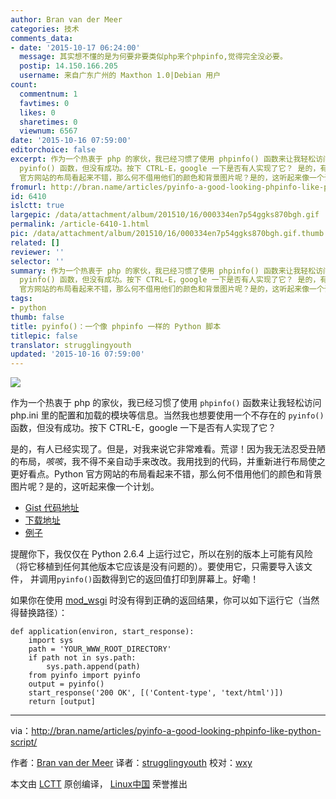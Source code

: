 ```yaml
---
author: Bran van der Meer
categories: 技术
comments_data:
- date: '2015-10-17 06:24:00'
  message: 其实想不懂的是为何要非要类似php来个phpinfo,觉得完全没必要。
  postip: 14.150.166.205
  username: 来自广东广州的 Maxthon 1.0|Debian 用户
count:
  commentnum: 1
  favtimes: 0
  likes: 0
  sharetimes: 0
  viewnum: 6567
date: '2015-10-16 07:59:00'
editorchoice: false
excerpt: 作为一个热衷于 php 的家伙，我已经习惯了使用 phpinfo() 函数来让我轻松访问 php.ini 里的配置和加载的模块等信息。当然我也想要使用一个不存在的
  pyinfo() 函数，但没有成功。按下 CTRL-E，google 一下是否有人实现了它？ 是的，有人已经实现了。但是，对我来说它非常难看。荒谬！因为我无法忍受丑陋的布局，咳咳，我不得不亲自动手来改改。我用找到的代码，并重新进行布局使之更好看点。Python
  官方网站的布局看起来不错，那么何不借用他们的颜色和背景图片呢？是的，这听起来像一个计划。  Gist 代码地址 下载地址 例子  提醒你下，我
fromurl: http://bran.name/articles/pyinfo-a-good-looking-phpinfo-like-python-script/
id: 6410
islctt: true
largepic: /data/attachment/album/201510/16/000334en7p54ggks870bgh.gif
permalink: /article-6410-1.html
pic: /data/attachment/album/201510/16/000334en7p54ggks870bgh.gif.thumb.jpg
related: []
reviewer: ''
selector: ''
summary: 作为一个热衷于 php 的家伙，我已经习惯了使用 phpinfo() 函数来让我轻松访问 php.ini 里的配置和加载的模块等信息。当然我也想要使用一个不存在的
  pyinfo() 函数，但没有成功。按下 CTRL-E，google 一下是否有人实现了它？ 是的，有人已经实现了。但是，对我来说它非常难看。荒谬！因为我无法忍受丑陋的布局，咳咳，我不得不亲自动手来改改。我用找到的代码，并重新进行布局使之更好看点。Python
  官方网站的布局看起来不错，那么何不借用他们的颜色和背景图片呢？是的，这听起来像一个计划。  Gist 代码地址 下载地址 例子  提醒你下，我
tags:
- python
thumb: false
title: pyinfo()：一个像 phpinfo 一样的 Python 脚本
titlepic: false
translator: strugglingyouth
updated: '2015-10-16 07:59:00'
---
```


![](/data/attachment/album/201510/16/000334en7p54ggks870bgh.gif)


作为一个热衷于 php 的家伙，我已经习惯了使用 `phpinfo()` 函数来让我轻松访问 php.ini 里的配置和加载的模块等信息。当然我也想要使用一个不存在的 `pyinfo()` 函数，但没有成功。按下 CTRL-E，google 一下是否有人实现了它？


是的，有人已经实现了。但是，对我来说它非常难看。荒谬！因为我无法忍受丑陋的布局，*咳咳*，我不得不亲自动手来改改。我用找到的代码，并重新进行布局使之更好看点。Python 官方网站的布局看起来不错，那么何不借用他们的颜色和背景图片呢？是的，这听起来像一个计划。


* [Gist 代码地址](https://gist.github.com/951825#file_pyinfo.py)
* [下载地址](http://bran.name/dump/pyinfo.zip)
* [例子](http://bran.name/dump/pyinfo/index.py)


提醒你下，我仅仅在 Python 2.6.4 上运行过它，所以在别的版本上可能有风险（将它移植到任何其他版本它应该是没有问题的）。要使用它，只需要导入该文件， 并调用`pyinfo()`函数得到它的返回值打印到屏幕上。好嘞！


如果你在使用 [mod\_wsgi](http://code.google.com/p/modwsgi/) 时没有得到正确的返回结果，你可以如下运行它（当然得替换路径）：



```
def application(environ, start_response):
    import sys
    path = 'YOUR_WWW_ROOT_DIRECTORY'
    if path not in sys.path:
        sys.path.append(path)
    from pyinfo import pyinfo
    output = pyinfo()
    start_response('200 OK', [('Content-type', 'text/html')])
    return [output]

```



---


via：<http://bran.name/articles/pyinfo-a-good-looking-phpinfo-like-python-script/>


作者：[Bran van der Meer](http://bran.name/resume/) 译者：[strugglingyouth](https://github.com/strugglingyouth) 校对：[wxy](https://github.com/wxy)


本文由 [LCTT](https://github.com/LCTT/TranslateProject) 原创编译， [Linux中国](https://linux.cn/) 荣誉推出